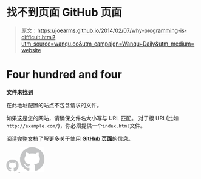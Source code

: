 # 找不到页面 GitHub 页面

> 原文：<https://joearms.github.io/2014/02/07/why-programming-is-difficult.html?utm_source=wanqu.co&utm_campaign=Wanqu+Daily&utm_medium=website>

# Four hundred and four

**文件未找到**

在此地址配置的站点不包含请求的文件。

如果这是您的网站，请确保文件名大小写与 URL 匹配。
对于根 URL(比如`http://example.com/`)，你必须提供一个`index.html`文件。

[阅读完整文档](https://help.github.com/pages/)了解更多关于使用 **GitHub 页面**的信息。

[![](img/6691b6771aee6d71f28885ba1e6cb58e.png) ](/) [![](img/a718d401a153f4ec3816bbbebdadb6c4.png)](/)